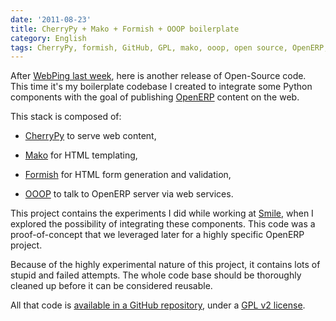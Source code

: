 ```yaml
---
date: '2011-08-23'
title: CherryPy + Mako + Formish + OOOP boilerplate
category: English
tags: CherryPy, formish, GitHub, GPL, mako, ooop, open source, OpenERP, Python
---
```


After [WebPing last week]({filename}/2011/webping-open-sourced.md), here is another release of Open-Source code. This time it's my boilerplate codebase I created to integrate some Python components with the goal of publishing [OpenERP](https://www.openerp.com/) content on the web.

This stack is composed of:

- [CherryPy](https://www.cherrypy.org/) to serve web content,

- [Mako](https://www.makotemplates.org/) for HTML templating,

- [Formish](https://github.com/ish) for HTML form generation and validation,

- [OOOP](https://github.com/lasarux/ooop) to talk to OpenERP server via web services.

This project contains the experiments I did while working at [Smile](https://www.smile.fr/), when I explored the possibility of integrating these components. This code was a proof-of-concept that we leveraged later for a highly specific OpenERP project.

Because of the highly experimental nature of this project, it contains lots of stupid and failed attempts. The whole code base should be thoroughly cleaned up before it can be considered reusable.

All that code is [available in a GitHub repository](https://github.com/kdeldycke/cherrypy_mako_formish_ooop_boilerplate), under a [GPL v2 license](https://www.gnu.org/licenses/gpl-2.0.html).
